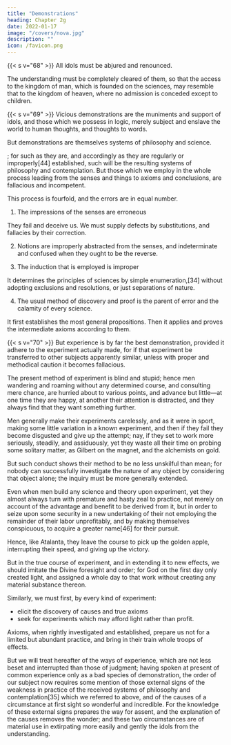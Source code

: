```yaml
---
title: "Demonstrations"
heading: Chapter 2g
date: 2022-01-17
image: "/covers/nova.jpg"
description: ""
icon: /favicon.png
---
```




{{< s v="68" >}} All idols must be abjured and renounced. 

The understanding must be completely cleared of them, so that the access to the kingdom of man, which is founded on the sciences, may resemble that to the kingdom of heaven, where no admission is conceded except to children.

{{< s v="69" >}} Vicious demonstrations are the muniments and support of idols, and those which we possess in logic, merely subject and enslave the world to human thoughts, and thoughts to words.

But demonstrations are themselves systems of philosophy and science. 

; for such as they are, and accordingly as they are regularly or improperly[44] established, such will be the resulting systems of philosophy and contemplation. But those which we employ in the whole process leading from the senses and things to axioms and conclusions, are fallacious and incompetent. 

This process is fourfold, and the errors are in equal number.

1. The impressions of the senses are erroneous

They fail and deceive us. We must supply defects by substitutions, and fallacies by their correction. 

2. Notions are improperly abstracted from the senses, and indeterminate and confused when they ought to be the reverse. 

3. The induction that is employed is improper

It determines the principles of sciences by simple enumeration,[34] without adopting exclusions and resolutions, or just separations of nature.

4. The usual method of discovery and proof is the parent of error and the calamity of every science.

It first establishes the most general propositions. Then it applies and proves the intermediate axioms according to them.

<!-- But we will treat more fully[45] of that which we now slightly touch upon, when we come to lay down the true way of interpreting nature, after having gone through the above expiatory process and purification of the mind. -->


{{< s v="70" >}} But experience is by far the best demonstration, provided it adhere to the experiment actually made, for if that experiment be transferred to other subjects apparently similar, unless with proper and methodical caution it becomes fallacious. 

The present method of experiment is blind and stupid; hence men wandering and roaming without any determined course, and consulting mere chance, are hurried about to various points, and advance but little—at one time they are happy, at another their attention is distracted, and they always find that they want something further. 

Men generally make their experiments carelessly, and as it were in sport, making some little variation in a known experiment, and then if they fail they become disgusted and give up the attempt; nay, if they set to work more seriously, steadily, and assiduously, yet they waste all their time on probing some solitary matter, as Gilbert on the magnet, and the alchemists on gold.

But such conduct shows their method to be no less unskilful than mean; for nobody can successfully investigate the nature of any object by considering that object alone; the inquiry must be more generally extended.

Even when men build any science and theory upon experiment, yet they almost always turn with premature and hasty zeal to practice, not merely on account of the advantage and benefit to be derived from it, but in order to seize upon some security in a new undertaking of their not employing the remainder of their labor unprofitably, and by making themselves conspicuous, to acquire a greater name[46] for their pursuit. 

Hence, like Atalanta, they leave the course to pick up the golden apple, interrupting their speed, and giving up the victory.

But in the true course of experiment, and in extending it to new effects, we should imitate the Divine foresight and order; for God on the first day only created light, and assigned a whole day to that work without creating any material substance thereon.

Similarly, we must first, by every kind of experiment:
- elicit the discovery of causes and true axioms
- seek for experiments which may afford light rather than profit.

Axioms, when rightly investigated and established, prepare us not for a limited but abundant practice, and bring in their train whole troops of effects. 

But we will treat hereafter of the ways of experience, which are not less beset and interrupted than those of judgment; having spoken at present of common experience only as a bad species of demonstration, the order of our subject now requires some mention of those external signs of the weakness in practice of the received systems of philosophy and contemplation[35] which we referred to above, and of the causes of a circumstance at first sight so wonderful and incredible. For the knowledge of these external signs prepares the way for assent, and the explanation of the causes removes the wonder; and these two circumstances are of material use in extirpating more easily and gently the idols from the understanding.
